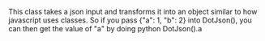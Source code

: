 This class takes a json input and transforms it into an object similar to how javascript uses classes. So if you pass {"a": 1, "b": 2} into DotJson(), you can then get the value of "a" by doing python
DotJson().a

